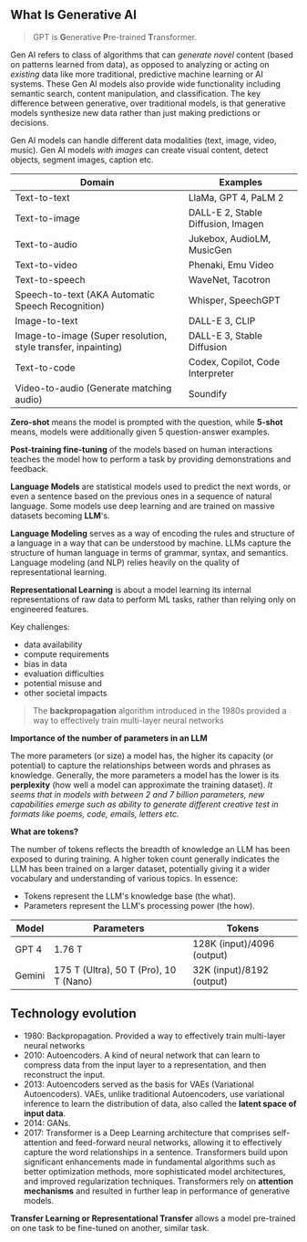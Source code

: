## What Is Generative AI

> GPT is **G**enerative **P**re-trained **T**ransformer.

Gen AI refers to class of algorithms that can _generate novel_ content (based on patterns learned from data), as opposed to analyzing or acting on _existing_ data like more traditional, predictive machine learning or AI systems. These Gen AI models also provide wide functionality including semantic search, content manipulation, and classification. The key difference between generative, over traditional models, is that generative models synthesize new data rather than just making predictions or decisions.

Gen AI models can handle different data modalities (text, image, video, music). Gen AI models _with images_ can create visual content, detect objects, segment images, caption etc.

| Domain                                                        | Examples                           |
|---------------------------------------------------------------|------------------------------------|
| Text-to-text                                                  | LlaMa, GPT 4, PaLM 2               |
| Text-to-image                                                 | DALL-E 2, Stable Diffusion, Imagen |
| Text-to-audio                                                 | Jukebox, AudioLM, MusicGen         |
| Text-to-video                                                 | Phenaki, Emu Video                 |
| Text-to-speech                                                | WaveNet, Tacotron                  |
| Speech-to-text (AKA Automatic Speech Recognition)             | Whisper, SpeechGPT                 |
| Image-to-text                                                 | DALL-E 3, CLIP                     |
| Image-to-image (Super resolution, style transfer, inpainting) | DALL-E 3, Stable Diffusion         |
| Text-to-code                                                  | Codex, Copilot, Code Interpreter   |
| Video-to-audio (Generate matching audio)                      | Soundify                           |

**Zero-shot** means the model is prompted with the question, while **5-shot** means, models were additionally given 5
question-answer examples.

**Post-training fine-tuning** of the models based on human interactions teaches the model how to perform a task by
providing demonstrations and feedback.

**Language Models** are statistical models used to predict the next words, or even a sentence based on the previous ones in a sequence of natural language. Some models use deep learning and are trained on massive datasets becoming **LLM**'s.

**Language Modeling** serves as a way of encoding the rules and structure of a language in a way that can be understood by machine. LLMs capture the structure of human language in terms of grammar, syntax, and semantics. Language modeling (and NLP) relies heavily on the quality of representational learning.

**Representational Learning** is about a model learning its internal representations of raw data to perform ML tasks, rather than relying only on engineered features.

Key challenges:

- data availability
- compute requirements
- bias in data
- evaluation difficulties
- potential misuse and
- other societal impacts

> The **backpropagation** algorithm introduced in the 1980s provided a way to effectively train multi-layer neural networks

**Importance of the number of parameters in an LLM**

The more parameters (or size) a model has, the higher its capacity (or potential) to capture the relationships between words and phrases as knowledge. Generally, the more parameters a model has the lower is its **perplexity** (how well a model can approximate the training dataset). _It seems that in models with between 2 and 7 billion parameters, new capabilities emerge such as ability to generate different creative test in formats like poems, code, emails, letters etc._

**What are tokens?**

The number of tokens reflects the breadth of knowledge an LLM has been exposed to during training. A higher token count generally indicates the LLM has been trained on a larger dataset, potentially giving it a wider vocabulary and understanding of various topics. In essence:

- Tokens represent the LLM's knowledge base (the what).
- Parameters represent the LLM's processing power (the how).

| Model  | Parameters                             | Tokens                     | 
|--------|----------------------------------------|----------------------------| 
| GPT 4  | 1.76 T                                 | 128K (input)/4096 (output) |
| Gemini | 175 T (Ultra), 50 T (Pro), 10 T (Nano) | 32K (input)/8192 (output)  |

## Technology evolution

- 1980: Backpropagation. Provided a way to effectively train multi-layer neural networks
- 2010: Autoencoders. A kind of neural network that can learn to compress data from the input layer to a representation, and then reconstruct the input. 
- 2013: Autoencoders served as the basis for VAEs (Variational Autoencoders). VAEs, unlike traditional Autoencoders, use variational inference to learn the distribution of data, also called the **latent space of input data**.
- 2014: GANs. 
- 2017: Transformer is a Deep Learning architecture that comprises self-attention and feed-forward neural networks, allowing it to effectively capture the word relationships in a sentence. Transformers build upon significant enhancements made in fundamental algorithms such as better optimization methods, more sophisticated model architectures, and improved regularization techniques. Transformers rely on **attention mechanisms** and resulted in further leap in performance of generative models.

**Transfer Learning or Representational Transfer** allows a model pre-trained on one task to be fine-tuned on another, similar task.